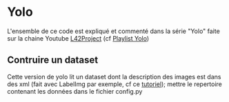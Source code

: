 # Yolo

L'ensemble de ce code est expliqué et commenté dans la série "Yolo" faite sur la chaine Youtube [L42Project](https://www.youtube.com/channel/UCn09iU3hS5Fpxv0XniGv2FQ) (cf [Playlist Yolo](https://www.youtube.com/playlist?list=PLALfJegMRGp2AIqY4PcRH678fG7eCzmKr))

## Contruire un dataset

Cette version de yolo lit un dataset dont la description des images est dans des xml (fait avec LabelImg par exemple, cf ce [tutoriel](https://www.youtube.com/watch?v=VWXXFFDqBqA)); mettre le repertoire contenant les données dans le fichier config.py

